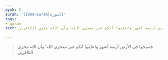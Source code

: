 ```yaml
---
ayah: 2
surah: '[[009-Surah|سورة]]'
tags:
- quran
text: فسيحوا في الأرض أربعة أشهر واعلموا أنكم غير معجزي الله ۙ وأن الله مخزي الكافرين

---
```

> فسيحوا في الأرض أربعة أشهر واعلموا أنكم غير معجزي الله ۙ وأن الله مخزي الكافرين
